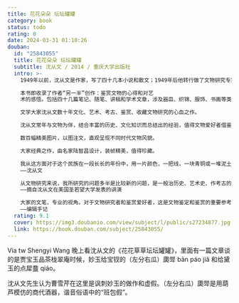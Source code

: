```yaml
---
title: 花花朵朵 坛坛罐罐
category: book
status: todo
rating: 0
date: 2024-03-31 01:10:26
douban:
  id: "25843055"
  title: 花花朵朵 坛坛罐罐
  subtitle: 沈从文 / 2014 / 重庆大学出版社
  intro: >-
    1949年以前，沈从文是作家，写了四十几本小说和散文；1949年后他转行做了文物研究专家，和坛子、罐子、绸子、缎子打交道近四十年，期间的专注和投入并不比早年从事文学创作时少，对文物的鉴赏和积淀的艺术观同样是大师级的。

    本书即收录了作者“另一半”创作：鉴赏文物的心得和对艺
    术的感悟。包括四十几篇笔记、随笔、讲稿和学术文章，涉及器皿、织锦、服饰、书画等类，还谈了个别地方的民俗文化。从中不仅可以饱览丰富多彩的文物考古艺术，也可寻觅沈从文离开文学圈后的生命轨迹。

    文学大家沈从文数十年文化、艺术、考古、鉴赏、收藏文物研究的心血之作。

    沈从文常年与文物为伴，结合丰富的历史、文化知识而总结出的经验，值得文物爱好者借鉴。是文物鉴赏、收藏的必读书。

    数百幅精美图片，以图注文，直观呈现不同时代文物风貌。

    大家经典之作，由名家陆智昌设计，装帧精美，值得珍藏。

    我从这方面对于这个民族在一段长长的年份中，用一片颜色，一把线，一块青铜或一堆泥土，以及一组文字，加上自己生命作成的种种艺术，皆得了一个初步普遍的认识。由于这点初步知识，使一个以鉴赏人类生活与自然现象为生的乡下人，进而对于人类智慧光辉的领会，发生了极宽泛而深切的兴味。
    ——沈从文

    从文物研究来说，我所研究的问题多半是比较新的问题，是一般治历史、艺术史、作考古的，到现在为止还没有机会接触过的问题。我个人觉得：这个工作若做得基础好一点，会使中国文化研究有一个崭新的开端、对世界文化的研究也会有一定的贡献。
    ——摘自沈从文在美国圣若望大学发表的讲演

    大家的文笔，专业的视角。对于文物研究者和鉴赏爱好者，这是文物鉴定和鉴赏的重要参考，以文献与文物互证的方法研究文物，寻绎源流，行文活泼，目光独到，还从古为今用的角度提出很多日常工艺发展的设想，处处可以感受到沈从文对生活中美好事物的热爱。
    ——编辑手记
  rating: 9.1
  cover: https://img3.doubanio.com/view/subject/l/public/s27234877.jpg
  link: https://book.douban.com/subject/25843055/
---
```


Via tw Shengyi Wang 晚上看沈从文的《花花草草坛坛罐罐》，里面有一篇文章谈的是贾宝玉品茶栊翠庵时候，妙玉给宝钗的（左分右瓜）瓟斝 bān páo jiǎ 和给黛玉的点犀䀉 qiáo。

沈从文先生认为曹雪芹在这里是讽刺妙玉的做作和虚假。（左分右瓜）瓟斝是用葫芦模仿的商代酒器，谐音俗语中的“班包假”。
